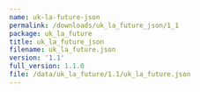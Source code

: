 ```yaml
---
name: uk-la-future-json
permalink: /downloads/uk_la_future_json/1_1
package: uk_la_future
title: uk_la_future_json
filename: uk_la_future.json
version: '1.1'
full_version: 1.1.0
file: /data/uk_la_future/1.1/uk_la_future.json
---
```

